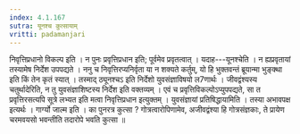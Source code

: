 ```yaml
---
index: 4.1.167
sutra: यूनश्च कुत्सायाम्
vritti: padamanjari
---
```


 निवृत्तिप्रधानो विकल्प इति । न पुनः प्रवृत्तिप्रधान इति; पूर्वमेव प्रवृतत्वात् । यदाह---यूनश्चेति । न ह्यप्रवृतायां तस्यामेष निर्देश उपपद्यते । ननु च निवृत्तिरप्यनिर्वृता या न शक्यते कर्तुम्, यो हि भुक्तवन्तं ब्रूयान्मा भुङ्क्था इति किं तेन कृतं स्यात् । तस्माद् ठ्यूनश्चऽ इति निर्देशो युवसंज्ञाविषयो ल7णार्थः । जीवद्वंश्यस्य चतुर्थादेरिति, न तु युवसंज्ञाशिष्टस्य निर्देश इति वक्तव्यम् । एवं च प्रवृत्तिविकल्पोऽप्युपपद्यते, सा त प्रवृत्तिरसत्यपि सूत्रे लभ्यत इति मत्वा निवृत्तिप्रधान इत्युक्तम् । युवसंज्ञायां प्रतिषिद्धायामिति । तस्या अभावपक्ष इत्यर्थः । गार्ग्यो जाल्म इति । का पुनरत्र कुत्सा ? गोत्रत्वारोपिणामेव, अजीवद्वंश्या हि गोत्रसंज्ञकाः, ते प्रायेण चरमवयसो भवन्तीति तदारोपे भवति कुत्सा ॥